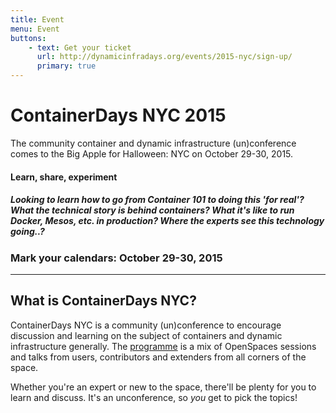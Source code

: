 ```yaml
---
title: Event
menu: Event
buttons:
    - text: Get your ticket
      url: http://dynamicinfradays.org/events/2015-nyc/sign-up/
      primary: true
---
```


# ContainerDays NYC 2015

The community container and dynamic infrastructure (un)conference comes to the Big Apple for Halloween: NYC on October 29-30, 2015.

#### Learn, share, experiment

##### Looking to learn how to go from Container 101 to doing this 'for real'? What the technical story is behind containers? What it's like to run Docker, Mesos, etc. in production? Where the experts see this technology going..?

### Mark your calendars: **October 29-30, 2015**

----

## What is ContainerDays NYC?

ContainerDays NYC is a community (un)conference to encourage discussion and learning on the subject of containers and dynamic infrastructure generally. The [programme](#programme) is a mix of OpenSpaces sessions and talks from users, contributors and extenders from all corners of the space.

Whether you're an expert or new to the space, there'll be plenty for you to learn and discuss. It's an unconference, so _you_ get to pick the topics!

<script>
// eventPage
var eventPage = 'http://dynamicinfradays.org/events/2015-nyc/sign-up/';

// regex to grab tickets remaining element
var reg = /(\d+)(\sTickets)/;

// default to this ticket amount, used when event doesn't report ticket counts
var tr = 'tickets';

// do the thing
$.get('http://crossorigin.me/' + eventPage)
  .success(function(data) {
    text = $('td[itemprop="inventoryLevel"]', data).text();
    hasWaitlist = /Add to Waitlist/.exec(data);
    console.log('DEBUG Waitlist: ' + waitList);
    try {
      tr = reg.exec(text)[1];
      $('.button.primary').html(Get your ticket - ' + tr + ' remaining');
      console.log('Successfully updated sign-up button');
    } catch (err) {
      console.log('No tickets available');
      if (hasWaitlist) {
        msg = 'Get on the waitlist';
      } else {
        msg = 'Sold out';
      }
      $('.button.primary').html(msg);
    }
  })
  .error(function(jqXHR, textStatus, errorThrown) {
    console.log('Failed to get ticket count');
  });
</script>
